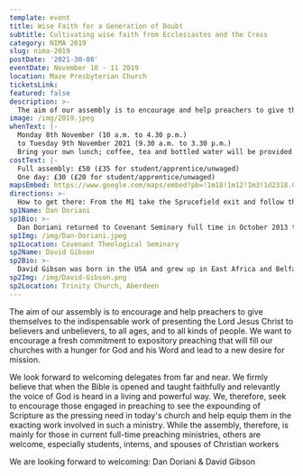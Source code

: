 ```yaml
---
template: event
title: Wise Faith for a Generation of Doubt
subtitle: Cultivating wise faith from Ecclesiastes and the Cross
category: NIMA 2019
slug: nima-2019
postDate: '2021-30-08'
eventDate: November 10 - 11 2019
location: Maze Presbyterian Church
ticketsLink:
featured: false
description: >-
  The aim of our assembly is to encourage and help preachers to give themselves to the indispensable work of presenting the Lord Jesus Christ to believers and unbelievers, to all ages, and to all kinds of people. We want to encourage a fresh commitment to expository preaching that will fill our churches with a hunger for God and his Word and lead to a new desire for mission.
image: /img/2019.jpeg
whenText: |-
  Monday 8th November (10 a.m. to 4.30 p.m.)
  to Tuesday 9th November 2021 (9.30 a.m. to 3.30 p.m.)
  Bring your own lunch; coffee, tea and bottled water will be provided
costText: |-
  Full assembly: £50 (£35 for student/apprentice/unwaged)
  One day: £30 (£20 for student/apprentice/unwaged)
mapsEmbed: https://www.google.com/maps/embed?pb=!1m18!1m12!1m3!1d2318.0010047523247!2d-6.117361399999999!3d54.480564099999995!2m3!1f0!2f0!3f0!3m2!1i1024!2i768!4f13.1!3m3!1m2!1s0x486103191e37a8d1%3A0x2af07ebaec4c8898!2sMaze%20Presbyterian%20Church!5e0!3m2!1sen!2suk!4v1628795706431!5m2!1sen!2suk
directions: >-
  How to get there: From the M1 take the Sprucefield exit and follow the signs for Hillsborough/Dublin/Newry onto the A1 dual carriageway. After 1 mile and at the top of the hill you will see a sign pointing right for Culcavy. This road is Harrys Road. Travel for 1 mile, go straight across the crossroads, and onto Aghnatrisk Road, which again is 1 mile long. At this crossroads turn right – past houses and a Methodist church. Once over the motorway bridge the Church is on the left – in total it's just over 3 miles from Sprucefield.
sp1Name: Dan Doriani
sp1Bio: >-
  Dan Doriani returned to Covenant Seminary full time in October 2013 to serve as Vice President of Strategic Academic Projects and Professor of Theology after a decade as senior pastor of Central Presbyterian church in Clayton, Missouri. In 2019 he became Professor of Biblical and Systematic Theology and Vice President at Large. His most recent books are Work: Its Purpose, Dignity, and Transformation and James: Portrait of a Living Faith (with Jon Nielson). He is also the founder of The Centre for Faith and Work St. Louis, a discipleship ministry focusing on business leaders. Dan and his wife, Debbie, live in Chesterfield, Missouri, and have three grown daughters and two grandchildren.
sp1Img: /img/Dan-Doriani.jpeg
sp1Location: Covenant Theological Seminary
sp2Name: David Gibson
sp2Bio: >-
  David Gibson was born in the USA and grew up in East Africa and Belfast. He is Minister of Trinity Church in Aberdeen, where he lives with his wife Angela and four children. Previously he served as a Staff Worker for the Religious and Theological Studies Fellowship (part of UCCF) and as an Assistant Minister at High Church, Hilton, Aberdeen. He has written Living Life Backward: How Ecclesiastes teaches us to live in the Light of the End and he is currently working on a new book on the epistle of James called Whole: Medicine for the Divided Heart.
sp2Img: /img/David-Gibson.png
sp2Location: Trinity Church, Aberdeen
---
```


The aim of our assembly is to encourage and help preachers to give
themselves to the indispensable work of presenting the Lord Jesus
Christ to believers and unbelievers, to all ages, and to all kinds
of people. We want to encourage a fresh commitment to expository
preaching that will fill our churches with a hunger for God and his
Word and lead to a new desire for mission.

We look forward to welcoming delegates from far and near. We firmly
believe that when the Bible is opened and taught faithfully and
relevantly the voice of God is heard in a living and powerful way.
We, therefore, seek to encourage those engaged in preaching to see
the expounding of Scripture as the pressing need in today&apos;s
church and help equip them in the exacting work involved in such a
ministry. While the assembly, therefore, is mainly for those in
current full-time preaching ministries, others are welcome,
especially students, interns, and spouses of Christian workers

We are looking forward to welcoming: Dan Doriani &amp; David Gibson

